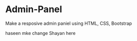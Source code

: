 # Admin-Panel
Make a resposive admin paniel using HTML, CSS, Bootstrap

haseen mke change
Shayan here
